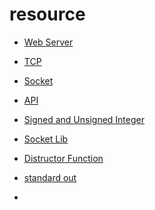 # resource

- [Web Server](https://developer.mozilla.org/en-US/docs/Learn/Common_questions/Web_mechanics/What_is_a_web_server)
- [TCP](https://en.wikipedia.org/wiki/Transmission_Control_Protocol)
- [Socket](https://docs.oracle.com/javase/tutorial/networking/sockets/definition.html 'Networking')
- [API](https://www.ibm.com/cloud/learn/api#:~:text=Application%20programming%20interfaces%2C%20or%20APIs,and%20functionality%20easily%20and%20securely.)
- [Signed and Unsigned Integer](https://www.ibm.com/docs/en/aix/7.1?topic=types-signed-unsigned-integers)
- [Socket Lib](https://man7.org/linux/man-pages/man2/socket.2.html)
- [Distructor Function](https://docs.microsoft.com/en-us/cpp/cpp/destructors-cpp?view=msvc-160#:~:text=A%20destructor%20is%20a%20member,is%20declared%3A%20~String()%20.)
- [standard out](https://www.computerhope.com/jargon/s/stdout.htm)

- [](https://osasazamegbe.medium.com/showing-building-an-http-server-from-scratch-in-c-2da7c0db6cb7)

